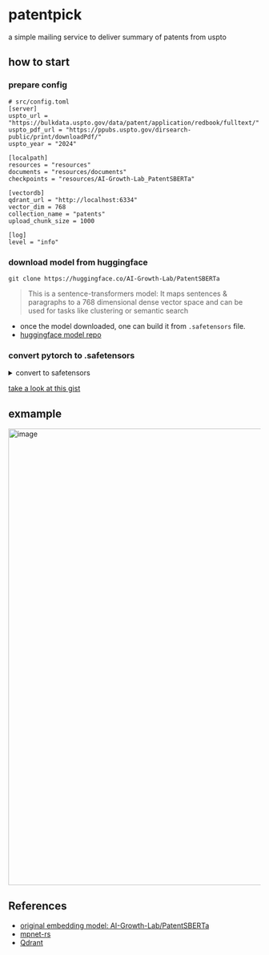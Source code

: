# patentpick
a simple mailing service to deliver summary of patents from uspto
## how to start
### prepare config
```
# src/config.toml
[server]
uspto_url = "https://bulkdata.uspto.gov/data/patent/application/redbook/fulltext/"
uspto_pdf_url = "https://ppubs.uspto.gov/dirsearch-public/print/downloadPdf/"
uspto_year = "2024"

[localpath]
resources = "resources"
documents = "resources/documents"
checkpoints = "resources/AI-Growth-Lab_PatentSBERTa"

[vectordb]
qdrant_url = "http://localhost:6334"
vector_dim = 768
collection_name = "patents"
upload_chunk_size = 1000

[log]
level = "info"
```
### download model from huggingface
`git clone https://huggingface.co/AI-Growth-Lab/PatentSBERTa`
> This is a sentence-transformers model: It maps sentences & paragraphs to a 768 dimensional dense vector space and can be used for tasks like clustering or semantic search
- once the model downloaded, one can build it from `.safetensors` file.  
- [huggingface model repo](https://huggingface.co/AI-Growth-Lab/PatentSBERTa)

### convert pytorch to .safetensors

<details>

<summary>convert to safetensors</summary>
<br>

```
import json
import os
import sys
from collections import defaultdict
from tqdm import tqdm
import argparse
import torch

from safetensors.torch import load_file, save_file

def shared_pointers(tensors):
ptrs = defaultdict(list)
for k, v in tensors.items():
ptrs[v.data_ptr()].append(k)
failing = []
for ptr, names in ptrs.items():
if len(names) > 1:
failing.append(names)
return failing

def check_file_size(sf_filename: str, pt_filename: str):
sf_size = os.stat(sf_filename).st_size
pt_size = os.stat(pt_filename).st_size

    if (sf_size - pt_size) / pt_size > 0.01:
        raise RuntimeError(
            f"""The file size different is more than 1%:
         - {sf_filename}: {sf_size}
         - {pt_filename}: {pt_size}
         """
        )

def convert_file(
pt_filename: str,
sf_filename: str,
):
loaded = torch.load(pt_filename, map_location="cpu")
if "state_dict" in loaded:
loaded = loaded["state_dict"]
shared = shared_pointers(loaded)
for shared_weights in shared:
for name in shared_weights[1:]:
loaded.pop(name)

    # For tensors to be contiguous
    loaded = {k: v.contiguous().half() for k, v in loaded.items()}

    dirname = os.path.dirname(sf_filename)
    os.makedirs(dirname, exist_ok=True)
    save_file(loaded, sf_filename, metadata={"format": "pt"})
    check_file_size(sf_filename, pt_filename)
    reloaded = load_file(sf_filename)
    for k in loaded:
        pt_tensor = loaded[k]
        sf_tensor = reloaded[k]
        if not torch.equal(pt_tensor, sf_tensor):
            raise RuntimeError(f"The output tensors do not match for key {k}")

def rename(pt_filename: str) -> str:
filename, ext = os.path.splitext(pt_filename)
local = f"{filename}.safetensors"
local = local.replace("pytorch_model", "model")
return local

def convert_multi(folder: str, delprv: bool):
filename = "pytorch_model.bin.index.json"
with open(os.path.join(folder, filename), "r") as f:
data = json.load(f)

    filenames = set(data["weight_map"].values())
    local_filenames = []
    for filename in tqdm(filenames):
        pt_filename = os.path.join(folder, filename)
        sf_filename = rename(pt_filename)
        sf_filename = os.path.join(folder, sf_filename)
        convert_file(pt_filename, sf_filename)
        local_filenames.append(sf_filename)
        if(delprv):
            os.remove(pt_filename)

    index = os.path.join(folder, "model.safetensors.index.json")
    with open(index, "w") as f:
        newdata = {k: v for k, v in data.items()}
        newmap = {k: rename(v) for k, v in data["weight_map"].items()}
        newdata["weight_map"] = newmap
        json.dump(newdata, f, indent=4)
    local_filenames.append(index)
    if(delprv):
        os.remove(os.path.join(folder,"pytorch_model.bin.index.json"))
    return


def convert_single(folder: str, delprv: bool):
pt_name = "pytorch_model.bin"
pt_filename = os.path.join(folder, pt_name)
sf_name = "model.safetensors"
sf_filename = os.path.join(folder, sf_name)
convert_file(pt_filename, sf_filename)
if(delprv):
os.remove(pt_filename)
return

parser = argparse.ArgumentParser()
parser.add_argument('-m', '--model', required=True, type=str, help="Path to the model dir")
parser.add_argument('-d', '--delete', default=False, required=False, type=bool, help="Delete pytorch files after conversion")
args = parser.parse_args()

for filename in os.listdir(args.model):
if filename == "pytorch_model.bin":
convert_single(args.model, args.delete)
sys.exit(0)
convert_multi(args.model, args.delete)
```

</details>

[take a look at this gist](https://gist.github.com/epicfilemcnulty/1f55fd96b08f8d4d6693293e37b4c55e#file-2safetensors-py)

## exmample
<img width="911" alt="image" src="https://github.com/NewBornRustacean/patentpick/assets/126950833/0631b5d8-90d3-4da4-b379-45e8cf140819">

## References
- [original embedding model: AI-Growth-Lab/PatentSBERTa](https://huggingface.co/AI-Growth-Lab/PatentSBERTa)
- [mpnet-rs](https://crates.io/crates/mpnet-rs)
- [Qdrant](https://qdrant.tech/documentation/)
